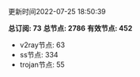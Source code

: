更新时间2022-07-25 18:50:39

**总订阅: 73**
**总节点: 2786**
**有效节点: 452**
- v2ray节点: 63
- ss节点: 334
- trojan节点: 55
